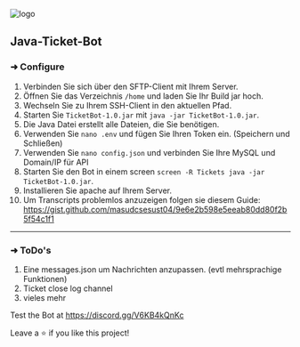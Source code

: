 ![logo](https://cdn.discordapp.com/attachments/1133772375368941628/1133773227458564116/772EBBB6-E091-4D95-964F-45A8652A0E5E.png)
## Java-Ticket-Bot

### ➜ Configure
1. Verbinden Sie sich über den SFTP-Client mit Ihrem Server.
2. Öffnen Sie das Verzeichnis `/home` und laden Sie Ihr Build jar hoch.
3. Wechseln Sie zu Ihrem SSH-Client in den aktuellen Pfad.
4. Starten Sie `TicketBot-1.0.jar` mit `java -jar TicketBot-1.0.jar`.
5. Die Java Datei erstellt alle Dateien, die Sie benötigen.
6. Verwenden Sie `nano .env` und fügen Sie Ihren Token ein. (Speichern und Schließen)
7. Verwenden Sie `nano config.json` und verbinden Sie Ihre MySQL und Domain/IP für API
8. Starten Sie den Bot in einem screen `screen -R Tickets java -jar TicketBot-1.0.jar`.
9. Installieren Sie apache auf Ihrem Server.
10. Um Transcripts problemlos anzuzeigen folgen sie diesem Guide: https://gist.github.com/masudcsesust04/9e6e2b598e5eeab80dd80f2b5f54c1f1

***

### ➜ ToDo's
1. Eine messages.json um Nachrichten anzupassen. (evtl mehrsprachige Funktionen)
2. Ticket close log channel
3. vieles mehr

Test the Bot at https://discord.gg/V6KB4kQnKc

Leave a ⭐️ if you like this project!
